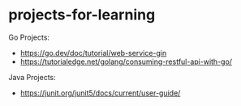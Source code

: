 # projects-for-learning

Go Projects:
- https://go.dev/doc/tutorial/web-service-gin
- https://tutorialedge.net/golang/consuming-restful-api-with-go/

Java Projects:
- https://junit.org/junit5/docs/current/user-guide/
